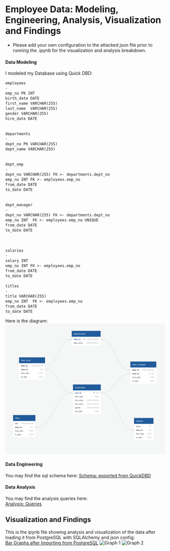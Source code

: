 
# Employee Data: Modeling, Engineering, Analysis, Visualization and Findings

* Please add your own configuration to the  attacked json file prior to running the  .ipynb for the visualization and analysis breakdown.  

#### Data Modeling
I modeled my Database using Quick DBD: 
```
employees
-
emp_no PK INT
birth_date DATE 
first_name VARCHAR(255)
last_name  VARCHAR(255)
gender VARCHAR(255)
hire_date DATE


departments
-
dept_no PK VARCHAR(255)
dept_name VARCHAR(255)


dept_emp
-
dept_no VARCHAR(255) FK >- departments.dept_no
emp_no INT FK >- employees.emp_no 
from_date DATE
to_date DATE


dept_manager
-
dept_no VARCHAR(255) FK >- departments.dept_no 
emp_no INT  FK >- employees.emp_no UNIQUE
from_date DATE
to_date DATE



salaries
-
salary INT
emp_no INT FK >- employees.emp_no 
from_date DATE
to_date DATE 

titles
-
title VARCHAR(255)
emp_no INT  FK >- employees.emp_no 
from_date DATE
to_date DATE
```
Here is the diagram:  
![Employee Database](employee_db.png)

#### Data Engineering
You may find the sql schema here: 
[Schema: exported from QuickDBD ](https://github.com/AlliVaughn/sql-challenge/blob/master/**EMPLOYEESQL**/schema.sql)

#### Data Analysis
You may find the analysis queries here:  
[Analysis: Queries](https://github.com/AlliVaughn/sql-challenge/blob/master/**EMPLOYEESQL**/queries.sql)

## Visualization and Findings 
This is the ipynb file showing analysis and visualization of the data after loading it from PostgreSQL with SQLAlchemy  and json config:  
[Bar Graphs after Importing from PostgreSQL](https://github.com/AlliVaughn/sql-challenge/blob/master/**EMPLOYEESQL**/sql_challenge.ipynb)
![Graph 1](https://github.com/AlliVaughn/sql-challenge/blob/master/**EMPLOYEESQL**/salaries.png)
![Graph 2](https://github.com/AlliVaughn/sql-challenge/blob/master/**EMPLOYEESQL**/salary_clarification.png)

 